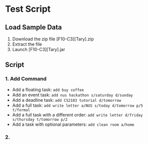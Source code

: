 # Test Script

## Load Sample Data
1. Download the zip file [F10-C3][Tary].zip
2. Extract the file
3. Launch [F10-C3][Tary].jar 


## Script
### 1. Add Command
* Add a floating task: `add buy coffee`
* Add an event task: `add nus hackathon s/saturday d/sunday`
* Add a deadline task: `add CS2103 tutorial d/tomorrow`
* Add a full task: `add write letter a/NUS s/today d/tomorrow p/5 t/formal`
* Add a full task with a different order: `add write letter d/friday s/thursday t/tomorrow p/2`
* Add a task with optional parameters: `add clean room a/home`

### 2. 





